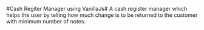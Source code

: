#Cash Regiter Manager using VanillaJs#
A cash register manager which helps the user by telling how much change is to be returned to the customer with minimum number of notes.
<br>

